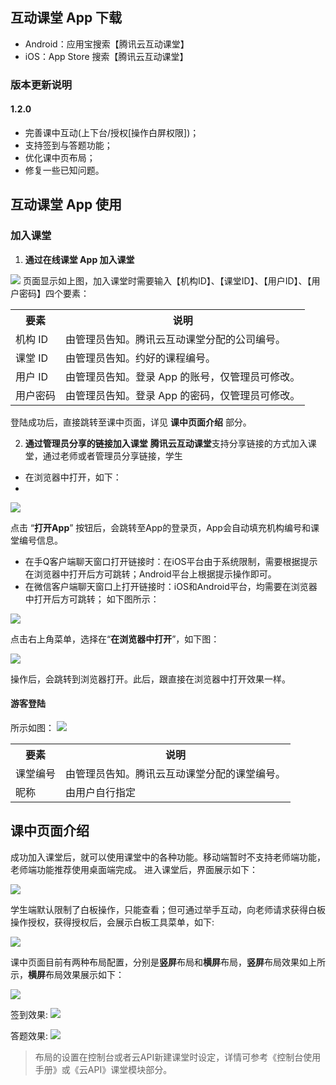 ## 互动课堂 App 下载
- Android：应用宝搜索【腾讯云互动课堂】
- iOS：App Store 搜索【腾讯云互动课堂】

### 版本更新说明

#### 1.2.0
- 完善课中互动(上下台/授权[操作白屏权限])；
- 支持签到与答题功能；
- 优化课中页布局；
- 修复一些已知问题。

## 互动课堂 App 使用
### 加入课堂
1. **通过在线课堂 App 加入课堂**

![](https://main.qcloudimg.com/raw/f31855572c8e6567be662e123198bc7b.png)
页面显示如上图，加入课堂时需要输入【机构ID】、【课堂ID】、【用户ID】、【用户密码】四个要素：
<table>
<tr>
<th>要素</th>
<th>说明</th>
</tr>
<tr>
<td>机构 ID</td>
<td>由管理员告知。腾讯云互动课堂分配的公司编号。</td>
</tr>
<tr>
<td>课堂 ID </td>
<td>由管理员告知。约好的课程编号。</td>
</tr>
<tr> 
<td>用户 ID</td>
<td> 由管理员告知。登录 App 的账号，仅管理员可修改。</td>
</tr>
<tr>
<td>用户密码</td>
<td>由管理员告知。登录 App 的密码，仅管理员可修改。</td>
</tr>
</table>

登陆成功后，直接跳转至课中页面，详见 **课中页面介绍** 部分。

2. **通过管理员分享的链接加入课堂**
**腾讯云互动课堂**支持分享链接的方式加入课堂，通过老师或者管理员分享链接，学生

* 在浏览器中打开，如下：
* 
![](https://main.qcloudimg.com/raw/fb00c7e56a0eb106a21e9f151f57156d.jpg)

点击 “**打开App**” 按钮后，会跳转至App的登录页，App会自动填充机构编号和课堂编号信息。

* 在手Q客户端聊天窗口打开链接时：在iOS平台由于系统限制，需要根据提示在浏览器中打开后方可跳转；Android平台上根据提示操作即可。
* 在微信客户端聊天窗口上打开链接时：iOS和Android平台，均需要在浏览器中打开后方可跳转；
如下图所示：

![](https://main.qcloudimg.com/raw/9055b1ed841c298913cb45734512a52c.jpg)

点击右上角菜单，选择在“**在浏览器中打开**”，如下图：

![](https://main.qcloudimg.com/raw/3c5fe2b66a4d1e30107c85a17d7ae7d1.jpg)

操作后，会跳转到浏览器打开。此后，跟直接在浏览器中打开效果一样。

#### 游客登陆

所示如图：
![](https://main.qcloudimg.com/raw/0e88778f72d9e773da1a31ce8bbd3414.png)
<table>
<tr>
<th>要素</th>
<th>说明</th>
</tr>
<tr>
<td>课堂编号</td>
<td>由管理员告知。腾讯云互动课堂分配的课堂编号。</td>
</tr>
<tr>
<td>昵称</td>
<td>由用户自行指定</td>
</tr>
</table>

## 课中页面介绍
成功加入课堂后，就可以使用课堂中的各种功能。移动端暂时不支持老师端功能，老师端功能推荐使用桌面端完成。
进入课堂后，界面展示如下：

![](https://main.qcloudimg.com/raw/7b14e0d92502fb81f6ef07727824cd22.png)

学生端默认限制了白板操作，只能查看；但可通过举手互动，向老师请求获得白板操作授权，获得授权后，会展示白板工具菜单，如下:

![](https://main.qcloudimg.com/raw/e2678507e2d63ae23bd6ca041f9d82a5.png)

课中页面目前有两种布局配置，分别是**竖屏**布局和**横屏**布局，**竖屏**布局效果如上所示，**横屏**布局效果展示如下：

![](https://main.qcloudimg.com/raw/f5cc819ef33451bf8c2aa141bcff4a54.png)

签到效果:
![](https://main.qcloudimg.com/raw/7d8f0c7baa7551a585a333981ab7f26d.png)

答题效果:
![](https://main.qcloudimg.com/raw/855a592cad5c9359b7175ac6310fa840.png)


>布局的设置在控制台或者云API新建课堂时设定，详情可参考《控制台使用手册》或《云API》课堂模块部分。